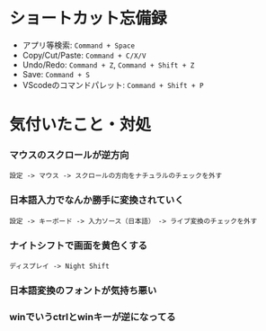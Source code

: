 # ショートカット忘備録
* アプリ等検索: `Command + Space`
* Copy/Cut/Paste: `Command + C/X/V`
* Undo/Redo: `Command + Z`, `Command + Shift + Z`
* Save: `Command + S`
* VScodeのコマンドパレット: `Command + Shift + P`

# 気付いたこと・対処

### マウスのスクロールが逆方向
`設定 -> マウス -> スクロールの方向をナチュラルのチェックを外す`

### 日本語入力でなんか勝手に変換されていく
`設定 -> キーボード -> 入力ソース（日本語）　-> ライブ変換のチェックを外す`

### ナイトシフトで画面を黄色くする
`ディスプレイ -> Night Shift`

### 日本語変換のフォントが気持ち悪い

### winでいうctrlとwinキーが逆になってる


